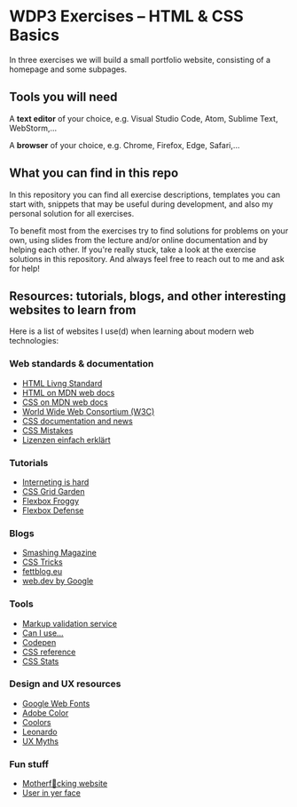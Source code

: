 # WDP3 Exercises – HTML & CSS Basics

In three exercises we will build a small portfolio website, consisting of a homepage and some subpages.

## Tools you will need

A **text editor** of your choice, e.g. Visual Studio Code, Atom, Sublime Text, WebStorm,…

A **browser** of your choice, e.g. Chrome, Firefox, Edge, Safari,…

## What you can find in this repo

In this repository you can find all exercise descriptions, templates you can start with, snippets that may be useful during development, and also my personal solution for all exercises.

To benefit most from the exercises try to find solutions for problems on your own, using slides from the lecture and/or online documentation and by helping each other. If you're really stuck, take a look at the exercise solutions in this repository. And always feel free to reach out to me and ask for help!

## Resources: tutorials, blogs, and other interesting websites to learn from

Here is a list of websites I use(d) when learning about modern web technologies:

### Web standards & documentation

- [HTML Livng Standard](https://html.spec.whatwg.org/multipage/)
- [HTML on MDN web docs](https://developer.mozilla.org/en-US/docs/Web/HTML)
- [CSS on MDN web docs](https://developer.mozilla.org/en-US/docs/Web/CSS)
- [World Wide Web Consortium (W3C)](https://www.w3.org)
- [CSS documentation and news](https://www.w3.org/Style/CSS/)
- [CSS Mistakes](https://wiki.csswg.org/ideas/mistakes)
- [Lizenzen einfach erklärt](https://tldrlegal.com/)

### Tutorials

- [Interneting is hard](https://www.internetingishard.com)
- [CSS Grid Garden](https://cssgridgarden.com)
- [Flexbox Froggy](https://flexboxfroggy.com)
- [Flexbox Defense](http://www.flexboxdefense.com/)

### Blogs

- [Smashing Magazine](https://www.smashingmagazine.com)
- [CSS Tricks](https://css-tricks.com)
- [fettblog.eu](https://fettblog.eu)
- [web.dev by Google](https://web.dev)

### Tools

- [Markup validation service](https://validator.w3.org)
- [Can I use…](https://caniuse.com)
- [Codepen](https://codepen.io)
- [CSS reference](https://tympanus.net/codrops/css_reference/)
- [CSS Stats](https://cssstats.com)

### Design and UX resources

- [Google Web Fonts](https://fonts.google.com)
- [Adobe Color](https://color.adobe.com/create/color-wheel)
- [Coolors](https://coolors.co)
- [Leonardo](https://leonardocolor.io/)
- [UX Myths](https://uxmyths.com/)

### Fun stuff

- [Motherf🐶cking website](https://motherfuckingwebsite.com)
- [User in yer face](https://userinyerface.com)
